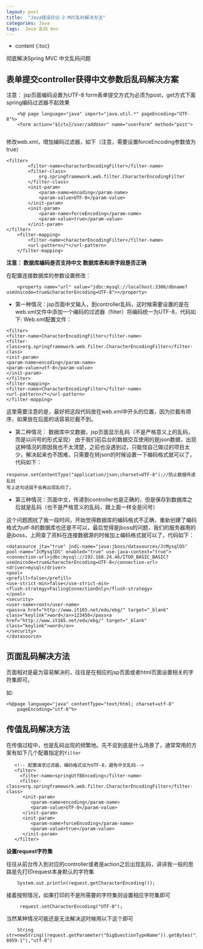 ```yaml
---
layout: post
title:  "Java错误日记-2-MVC乱码解决方法"
categories: Java
tags:  Java 乱码 mvc
---
```


* content
{:toc}


彻底解决Spring MVC 中文乱码问题









## 表单提交controller获得中文参数后乱码解决方案
注意：  jsp页面编码设置为UTF-8
form表单提交方式为必须为post，get方式下面spring编码过滤器不起效果

```
	<%@ page language="java" import="java.util.*" pageEncoding="UTF-8"%>  
	<form action="${ctx}/user/addUser" name="userForm" method="post"> 
   
```

修改web.xml，增加编码过滤器，如下（注意，需要设置forceEncoding参数值为true）

```
<filter>
		<filter-name>characterEncodingFilter</filter-name>
		<filter-class>
			org.springframework.web.filter.CharacterEncodingFilter
		</filter-class>
		<init-param>
			<param-name>encoding</param-name>
			<param-value>UTF-8</param-value>
		</init-param>
		<init-param>
			<param-name>forceEncoding</param-name>
			<param-value>true</param-value>
		</init-param>
</filter>
	<filter-mapping>
    	<filter-name>characterEncodingFilter</filter-name>
    	<url-pattern>/*</url-pattern>
  	</filter-mapping>
```

**注意： 
数据库编码是否支持中文
数据库表和表字段是否正确**

在配置连接数据库的参数设置修改：
```
	<property name="url" value="jdbc:mysql://localhost:3306/dbname?useUnicode=true&characterEncoding=UTF-8"></property>  
```

* 第一种情况：jsp页面中文输入，到controller乱码，这时候需要设置的是在web.xml文件中添加一个编码的过滤器（filter）将编码统一为UTF-8，代码如下:
Web.xml配置文件：

```
<filter>
<filter-name>CharacterEncodingFilter</filter-name>
<filter-class>org.springframework.web.filter.CharacterEncodingFilter</filter-class>
<init-param>
<param-name>encoding</param-name>
<param-value>utf-8</param-value>
</init-param>
</filter>
<filter-mapping>
<filter-name>CharacterEncodingFilter</filter-name>
<url-pattern>/*</url-pattern>
</filter-mapping>
```


这里需要注意的是，最好把这段代码放在web.xml中开头的位置，因为拦截有顺序，如果放在后面的话容易拦截不到。
* 第二种情况：
数据库中文数据，jsp页面显示乱码（不是严格意义上的乱码，而是以问号的形式呈现）
由于我们前后台的数据交互使用的是json数据，出现这种情况的原因我也不太清楚，之前也没遇到过，只能怪自己做过的项目太少，解决起来也不困难，只需要在转json的时候设置一下编码格式就可以了，代码如下：
```
response.setContentType("application/json;charset=UTF-8");//防止数据传递乱码
写上这句话就不会再出现乱码了。
```

* 第三种情况：页面中文，传递到controller也是正确的，但是保存到数据库之后就是乱码（也不是严格意义的乱码，跟上面一样全是问号）

这个问题困扰了我一段时间，开始觉得数据库的编码格式不正确，重新创建了编码格式为utf-8的数据库也还是不可以，最后觉得是jboss的问题，我们的服务器用的是jboss，上网查了资料在连接数据源的时候加上编码格式就可以了，代码如下：

```
<datasource jta="true" jndi-name="java:jboss/datasources/JcMysqlDS" pool-name="JcMysqlDS" enabled="true" use-java-context="true">
<connection-url>jdbc:mysql://192.168.24.46/ITOO_BASIC_BASIC?useUnicode=true&characterEncoding=UTF-8</connection-url>
<driver>mysql</driver>
<pool>
<prefill>false</prefill>
<use-strict-min>false</use-strict-min>
<flush-strategy>FailingConnectionOnly</flush-strategy>
</pool>
<security>
<user-name>root</user-name>
<pass<a href="http://www.it165.net/edu/ebg/" target="_blank" class="keylink">word</a>>123456</pass<a href="http://www.it165.net/edu/ebg/" target="_blank" class="keylink">word</a>>
</security>
</datasource>
```






## 页面乱码解决方法
页面相对是最为容易解决的，往往是在相应的jsp页面或者html页面设置相关的字符集即可。

如:
```
<%@page language="java" contentType="text/html; charset=utf-8"
    pageEncoding="utf-8"%>
```







## 传值乱码解决方法
在传值过程中，也是乱码出现的频繁地。先不说到底是什么场景了，通常常用的方案有如下几个配置指定的`filter`
 
 ```
	<!-- 配置请求过滤器，编码格式设为UTF-8，避免中文乱码-->
    <filter>
      <filter-name>springUtf8Encoding</filter-name>
      <filter-class>org.springframework.web.filter.CharacterEncodingFilter</filter-class>
       <init-param>
          <param-name>encoding</param-name>
          <param-value>UTF-8</param-value>
       </init-param>
       <init-param>
          <param-name>forceEncoding</param-name>
          <param-value>true</param-value>
       </init-param>
    </filter>

```
 
**设置request字符集**

往往从前台传入到对应的controller或者是action之后出现乱码，讲讲我一般的思路是先打印request本身默认的字符集
 
 
```
	System.out.println(request.getCharacterEncoding());

```
 
接着按照情况，如果打印的不是所需要的字符集则设置相应字符集即可
 
``` 
	 request.setCharacterEncoding("UTF-8");

```

 
当然某种情况可能还是无法解决这时候用以下这个即可
```
	String str=newString((request.getParameter("bigQuestionTypeName")).getBytes("iso-8859-1"),"utf-8")
```


